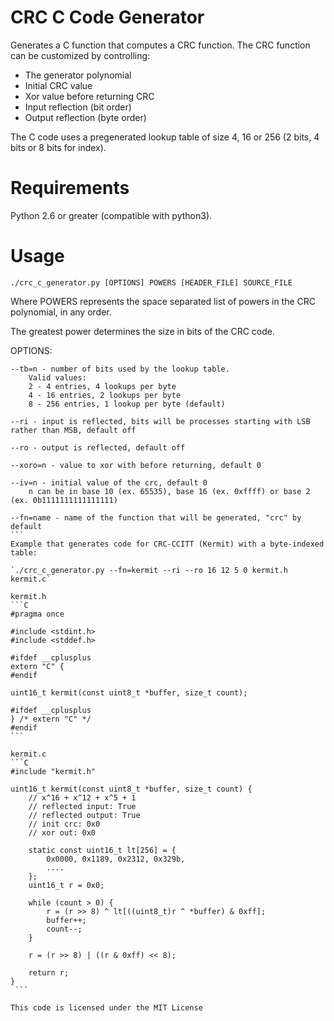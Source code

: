# CRC C Code Generator
Generates a C function that computes a CRC function.
The CRC function can be customized by controlling:
 - The generator polynomial
 - Initial CRC value
 - Xor value before returning CRC
 - Input reflection (bit order)
 - Output reflection (byte order)

The C code uses a pregenerated lookup table of size 4, 16 or 256 (2 bits, 4 bits
or 8 bits for index).

# Requirements
Python 2.6 or greater (compatible with python3).

# Usage
`./crc_c_generator.py [OPTIONS] POWERS [HEADER_FILE] SOURCE_FILE`

Where POWERS represents the space separated list of powers in the CRC polynomial, in any order.

The greatest power determines the size in bits of the CRC code.


OPTIONS:
````
--tb=n - number of bits used by the lookup table.
    Valid values:
    2 - 4 entries, 4 lookups per byte
    4 - 16 entries, 2 lookups per byte
    8 - 256 entries, 1 lookup per byte (default)

--ri - input is reflected, bits will be processes starting with LSB rather than MSB, default off

--ro - output is reflected, default off

--xoro=n - value to xor with before returning, default 0

--iv=n - initial value of the crc, default 0
    n can be in base 10 (ex. 65535), base 16 (ex. 0xffff) or base 2 (ex. 0b1111111111111111)

--fn=name - name of the function that will be generated, "crc" by default
```
Example that generates code for CRC-CCITT (Kermit) with a byte-indexed table:

`./crc_c_generator.py --fn=kermit --ri --ro 16 12 5 0 kermit.h kermit.c`

kermit.h
```C
#pragma once

#include <stdint.h>
#include <stddef.h>

#ifdef __cplusplus
extern "C" {
#endif

uint16_t kermit(const uint8_t *buffer, size_t count);

#ifdef __cplusplus
} /* extern "C" */
#endif
```

kermit.c
```C
#include "kermit.h"

uint16_t kermit(const uint8_t *buffer, size_t count) {
    // x^16 + x^12 + x^5 + 1
    // reflected input: True
    // reflected output: True
    // init crc: 0x0
    // xor out: 0x0

    static const uint16_t lt[256] = {
        0x0000, 0x1189, 0x2312, 0x329b,
        ....
    };
    uint16_t r = 0x0;

    while (count > 0) {
        r = (r >> 8) ^ lt[((uint8_t)r ^ *buffer) & 0xff];
        buffer++;
        count--;
    }

    r = (r >> 8) | ((r & 0xff) << 8);

    return r;
}
 ```

This code is licensed under the MIT License
